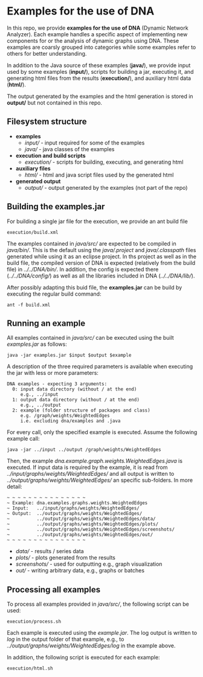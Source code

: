 # Examples for the use of DNA

In this repo, we provide **examples for the use of DNA** (Dynamic Network Analyzer).
Each example handles a specific aspect of implementing new components for or the analysis of dynamic graphs using DNA.
These examples are coarsly grouped into categories while some examples refer to others for better understanding.

In addition to the Java source of these examples (**java/**), we provide input used by some examples (**input/**), scripts for building a jar, executing it, and generating html files from the results (**execution/**), and auxiliary html data (**html/**).

The output generated by the examples and the html generation is stored in **output/** but not contained in this repo.

## Filesystem structure

- **examples**
	- *input/* - input required for some of the examples
	- *java/* - java classes of the examples
- **execution and build scripts**
	- *execution/* - scripts for building, executing, and generating html
- **auxiliary files**
	- *html/* - html and java script files used by the generated html
- **generated output**
	- *output/* - output generated by the examples (not part of the repo)

## Building the examples.jar

For building a single jar file for the execution, we provide an ant build file

	execution/build.xml

The examples contained in *java/src/* are expected to be compiled in *java/bin/*.
This is the default using the *java/.project* and *java/.classpath* files generated while using it as an eclipse project.
In ths project as well as in the build file, the compiled version of DNA is expected (relatively from the build file) in *../../DNA/bin/*.
In addition, the config is expected there (*../../DNA/config/*) as well as all the libraries included in DNA (*../../DNA/lib/*).

After possibly adapting this buid file, the **examples.jar** can be build by executing the regular build command:

	ant -f build.xml

## Running an example

All examples contained in *java/src/* can be executed using the built *examples.jar* as follows:

	java -jar examples.jar $input $output $example

A description of the three required parameters is available when executing the jar with less or more parameters:

	DNA examples - expecting 3 arguments:
	  0: input data directory (without / at the end)
	     e.g., ../input
	  1: output data directory (without / at the end)
	     e.g., ../output
	  2: example (folder structure of packages and class)
	     e.g. /graph/weights/WeightedEdges
	     i.e. excluding dna/examples and .java

For every call, only the specified example is executed.
Assume the following example call:

	java -jar ../input ../output /graph/weights/WeightedEdges

Then, the example *dna.example.graph.weights.WeightedEdges.java* is executed. If input data is required by the example, it is read from *../input/graphs/weights/WeightedEdges/* and all output is written to *../output/graphs/weights/WeightedEdges/* an specific sub-folders.
In more detail:

	~ ~ ~ ~ ~ ~ ~ ~ ~ ~ ~ ~ ~ ~ ~
	~ Example: dna.examples.graphs.weights.WeightedEdges
	~ Input:   ../input/graphs/weights/WeightedEdges/
	~ Output:  ../output/graphs/weights/WeightedEdges/
	~          ../output/graphs/weights/WeightedEdges/data/
	~          ../output/graphs/weights/WeightedEdges/plots/
	~          ../output/graphs/weights/WeightedEdges/screenshots/
	~          ../output/graphs/weights/WeightedEdges/out/
	~ ~ ~ ~ ~ ~ ~ ~ ~ ~ ~ ~ ~ ~ ~

- *data/* - results / series data
- *plots/* - plots generated from the results
- *screenshots/* - used for outputting e.g., graph visualization
- *out/* - writing arbitrary data, e.g., graphs or batches


## Processing all examples

To process all examples provided in *java/src/*, the following script can be used:

	execution/process.sh

Each example is executed using the *example.jar*.
The log output is written to *log* in the output folder of that example, e.g., to *../output/graphs/weights/WeightedEdges/log* in the example above.

In addition, the following script is executed for each example:

	execution/html.sh

